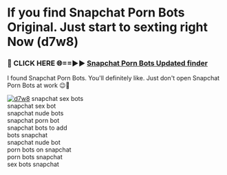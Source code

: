 # If you find Snapchat Porn Bots Original. Just start to sexting right Now (d7w8)

<h3>🔴 CLICK HERE 🌐==►► <a href="https://tinyurl.com/mtbk5fxa" rel="nofollow">Snapchat Porn Bots Updated finder</a></h3>

I found Snapchat Porn Bots. You'll definitely like. Just don't open Snapchat Porn Bots at work 😉💬

[![d7w8](https://i.imgur.com/Q8WKrnY.jpeg)](https://tinyurl.com/mtbk5fxa)
snapchat sex bots<br>
snapchat sex bot<br>
snapchat nude bots<br>
snapchat porn bot<br>
snapchat bots to add<br>
bots snapchat<br>
snapchat nude bot<br>
porn bots on snapchat<br>
porn bots snapchat<br>
sex bots snapchat
